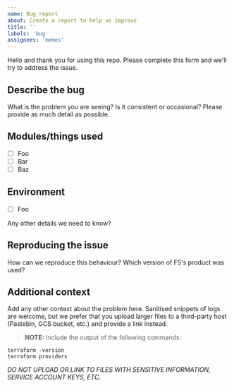 ```yaml
---
name: Bug report
about: Create a report to help us improve
title: ''
labels: 'bug'
assignees: 'memes'
---
```

Hello and thank you for using this repo. Please complete this form and we'll try
to address the issue.

## Describe the bug

What is the problem you are seeing? Is it consistent or occasional? Please
provide as much detail as possible.

## Modules/things used

* [ ] Foo
* [ ] Bar
* [ ] Baz

## Environment

* [ ] Foo

Any other details we need to know?

## Reproducing the issue

How can we reproduce this behaviour? Which version of F5's product was used?

## Additional context

<!-- spell-checker: ignore pastebin -->
Add any other context about the problem here. Sanitised snippets of logs are
welcome, but we prefer that you upload larger files to a third-party host
(Pastebin, GCS bucket, etc.) and provide a link instead.

> **NOTE:** Include the output of the following commands:

```shell
terraform -version
terraform providers
```

*DO NOT UPLOAD OR LINK TO FILES WITH SENSITIVE INFORMATION, SERVICE ACCOUNT KEYS, ETC.*
